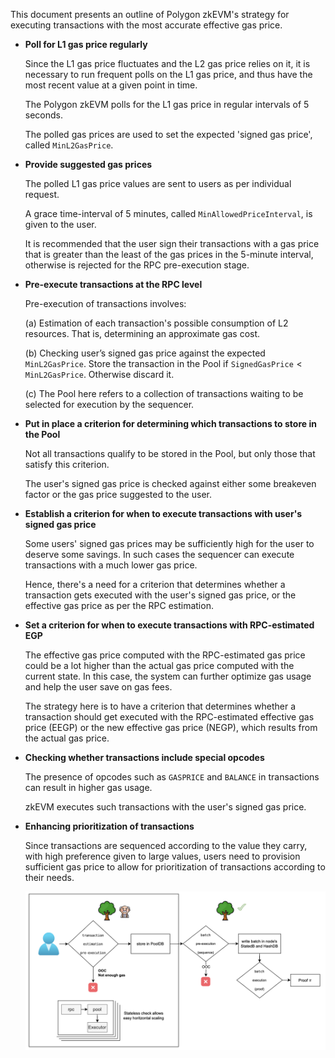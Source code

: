 This document presents an outline of Polygon zkEVM's strategy for executing transactions with the most accurate effective gas price.

- **Poll for L1 gas price regularly**
    
    Since the L1 gas price fluctuates and the L2 gas price relies on it, it is necessary to run frequent polls on the L1 gas price, and thus have the most recent value at a given point in time.

    The Polygon zkEVM polls for the L1 gas price in regular intervals of 5 seconds.

    The polled gas prices are used to set the expected 'signed gas price', called $\texttt{MinL2GasPrice}$.


- **Provide suggested gas prices**
    
    The polled L1 gas price values are sent to users as per individual request.

    A grace time-interval of 5 minutes, called $\texttt{MinAllowedPriceInterval}$, is given to the user.

    It is recommended that the user sign their transactions with a gas price that is greater than the least of the gas prices in the 5-minute interval, otherwise is rejected for the RPC pre-execution stage.


- **Pre-execute transactions at the RPC level**
    
    Pre-execution of transactions involves:
        
    (a) Estimation of each transaction's possible consumption of L2 resources. That is, determining an approximate gas cost.

    (b) Checking user’s signed gas price against the expected $\texttt{MinL2GasPrice}$. Store the transaction in the Pool if $\texttt{SignedGasPrice} < \texttt{MinL2GasPrice}$​. Otherwise discard it.

    (c\) The Pool here refers to a collection of transactions waiting to be selected for execution by the sequencer.


- **Put in place a criterion for determining which transactions to store in the Pool**
    
    Not all transactions qualify to be stored in the Pool, but only those that satisfy this criterion.

    The user's signed gas price is checked against either some breakeven factor or the gas price suggested to the user.


- **Establish a criterion for when to execute transactions with user's signed gas price**
    
    Some users' signed gas prices may be sufficiently high for the user to deserve some savings. In such cases the sequencer can execute transactions with a much lower gas price.

    Hence, there's a need for a criterion that determines whether a transaction gets executed with the user's signed gas price, or the effective gas price as per the RPC estimation.


- **Set a criterion for when to execute transactions with RPC-estimated EGP**
    
    The effective gas price computed with the RPC-estimated gas price could be a lot higher than the actual gas price computed with the current state. In this case, the system can further optimize gas usage and help the user save on gas fees.

    The strategy here is to have a criterion that determines whether a transaction should get executed with the RPC-estimated effective gas price (EEGP) or the new effective gas price (NEGP), which results from the actual gas price.


- **Checking whether transactions include special opcodes**
    
    The presence of opcodes such as $\texttt{GASPRICE}$ and $\texttt{BALANCE}$ in transactions can result in higher gas usage.

    zkEVM executes such transactions with the user's signed gas price.


- **Enhancing prioritization of transactions**
    
    Since transactions are sequenced according to the value they carry, with high preference given to large values, users need to provision sufficient gas price to allow for prioritization of transactions according to their needs.

    ![Figure: Pre-excution scheme](../../../img/zkEVM/rpc-tx-preexec.png)
